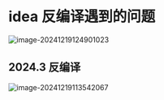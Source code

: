# idea 反编译遇到的问题

![image-20241219124901023](https://cruder-figure-bed.oss-cn-beijing.aliyuncs.com/markdown/2024/12/19/12-49-01-690.png)

## 2024.3 反编译

![image-20241219113542067](https://cruder-figure-bed.oss-cn-beijing.aliyuncs.com/markdown/2024/12/19/11-35-42-307.png)